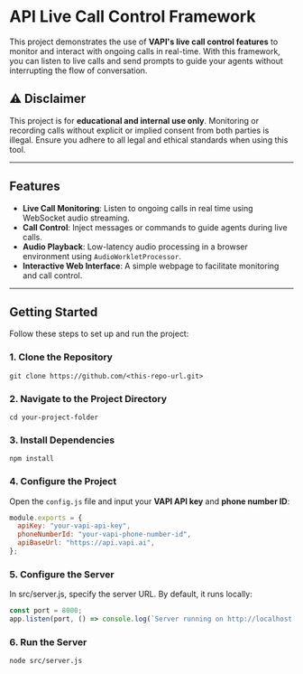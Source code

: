 # API Live Call Control Framework  

This project demonstrates the use of **VAPI's live call control features** to monitor and interact with ongoing calls in real-time. With this framework, you can listen to live calls and send prompts to guide your agents without interrupting the flow of conversation.  

## ⚠️ Disclaimer  
This project is for **educational and internal use only**. Monitoring or recording calls without explicit or implied consent from both parties is illegal. Ensure you adhere to all legal and ethical standards when using this tool.  

---

## Features  
- **Live Call Monitoring**: Listen to ongoing calls in real time using WebSocket audio streaming.  
- **Call Control**: Inject messages or commands to guide agents during live calls.  
- **Audio Playback**: Low-latency audio processing in a browser environment using `AudioWorkletProcessor`.  
- **Interactive Web Interface**: A simple webpage to facilitate monitoring and call control.  

---

## Getting Started  

Follow these steps to set up and run the project:  

### 1. Clone the Repository  
`git clone https://github.com/<this-repo-url.git>`

### 2. Navigate to the Project Directory  
`cd your-project-folder`

### 3. Install Dependencies  
`npm install`

### 4. Configure the Project  
Open the `config.js` file and input your **VAPI API key** and **phone number ID**:  

```javascript
module.exports = {
  apiKey: "your-vapi-api-key",
  phoneNumberId: "your-vapi-phone-number-id",
  apiBaseUrl: "https://api.vapi.ai",
};
```
### 5. Configure the Server  
In src/server.js, specify the server URL. By default, it runs locally:

```javascript
const port = 8000;
app.listen(port, () => console.log(`Server running on http://localhost:${port}`));
```
### 6. Run the Server  

```bash
node src/server.js



